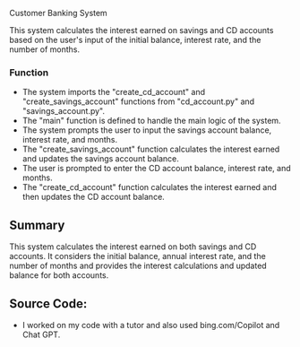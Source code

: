 Customer Banking System

This system calculates the interest earned on savings and CD accounts based on the user's input of the initial balance, interest rate, and the number of months.

### Function
- The system imports the "create_cd_account" and "create_savings_account" functions from "cd_account.py" and "savings_account.py".
- The "main" function is defined to handle the main logic of the system.
- The system prompts the user to input the savings account balance, interest rate, and months.
- The "create_savings_account" function calculates the interest earned and updates the savings account balance.
- The user is prompted to enter the CD account balance, interest rate, and months.
- The "create_cd_account" function calculates the interest earned and then updates the CD account balance.

## Summary

This system calculates the interest earned on both savings and CD accounts. It considers the initial balance, annual interest rate, and the number of months and provides the interest calculations and updated balance for both accounts.

## Source Code:
* I worked on my code with a tutor and also used bing.com/Copilot and Chat GPT.

